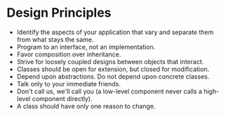 # Design Principles

* Identify the aspects of your application that vary and separate them from what stays the same.
* Program to an interface, not an implementation.
* Favor composition over inheritance.
* Strive for loosely coupled designs between objects that interact.
* Classes should be open for extension, but closed for modification.
* Depend upon abstractions. Do not depend upon concrete classes.
* Talk only to your immediate friends.
* Don't call us, we'll call you (a low-level component never calls a high-level component directly).
* A class should have only one reason to change.
